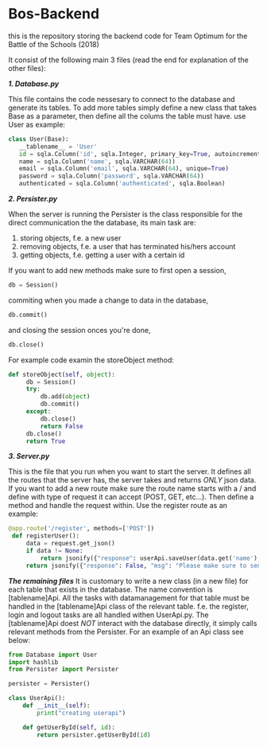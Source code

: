 # Bos-Backend
this is the repository storing the backend code for Team Optimum for the Battle of the Schools (2018)

It consist of the following main 3 files (read the end for explanation of the other files):

***1. Database.py***
   
   This file contains the code nessesary to connect to the database and generate its tables. To add more tables simply define a new        class that takes Base as a parameter, then define all the colums the table must have. use User as example:
 ```python
 class User(Base):
    __tablename__ = 'User'
    id = sqla.Column('id', sqla.Integer, primary_key=True, autoincrement=True, unique=True)
    name = sqla.Column('name', sqla.VARCHAR(64))
    email = sqla.Column('email', sqla.VARCHAR(64), unique=True)
    password = sqla.Column('password', sqla.VARCHAR(64))
    authenticated = sqla.Column('authenticated', sqla.Boolean)
```
***2. Persister.py***
   
   When the server is running the Persister is the class responsible for the direct communication the the database, its main task are:
   1. storing objects, f.e. a new user
   2. removing objects, f.e. a user that has terminated his/hers account
   3. getting objects, f.e. getting a user with a certain id
   
   If you want to add new methods make sure to first open a session,
   ```python
   db = Session()
   ```
   commiting when you made a change to data in the database,
   ```python
   db.commit()
   ```
   and closing the session onces you're done,
   ```python
   db.close()
   ```
   For example code examin the storeObject method:
   ```python
   def storeObject(self, object):
		db = Session()
		try:
			db.add(object)
			db.commit()
		except:
			db.close()
			return False
		db.close()
		return True
   ```
***3. Server.py***
   
   This is the file that you run when you want to start the server.
   It defines all the routes that the server has, the server takes and returns *ONLY* json data.
   If you want to add a new route make sure the route name starts with a / and define with type of request it can accept (POST, GET, etc...). Then define a method and handle the request within. Use the register route as an example:
   ```python
   @app.route('/register', methods=['POST'])
    def registerUser():
	    data = request.get_json()
	    if data != None:
		    return jsonify({"response": userApi.saveUser(data.get('name'), data.get('email'), data.get('password'))})
	    return jsonify({"response": False, "msg": "Please make sure to send json data"})
   ```
***The remaining files***
It is customary to write a new class (in a new file) for each table that exists in the database. The name convention is [tablename]Api. All the tasks with datamanagement for that table must be handled in the [tablename]Api class of the relevant table. 
f.e. the register, login and logout tasks are all handled withen UserApi.py. The [tablename]Api doest *NOT* interact with the database directly, it simply calls relevant methods from the Persister. For an example of an Api class see below:
```python
from Database import User
import hashlib
from Persister import Persister

persister = Persister()

class UserApi():
	def __init__(self):
		print("creating userapi")

	def getUserById(self, id):
		return persister.getUserById(id)
```

